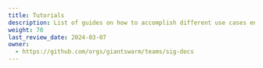 ```yaml
---
title: Tutorials
description: List of guides on how to accomplish different use cases enabled by our Cloud Native Developer Platform.
weight: 70
last_review_date: 2024-03-07
owner:
  - https://github.com/orgs/giantswarm/teams/sig-docs
---
```

